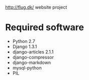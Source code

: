 http://flug.dk/ website project

Required software
=================

* Python 2.7
* Django 1.3.1
* django-articles 2.1.1
* django-compressor
* django-markdown
* mysql-python
* PIL
